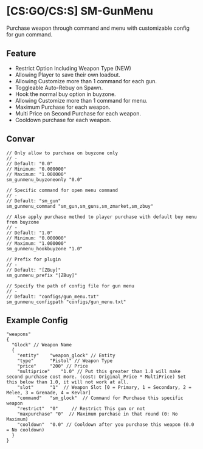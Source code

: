 # [CS:GO/CS:S] SM-GunMenu
Purchase weapon through command and menu with customizable config for gun command.

## Feature
- Restrict Option Including Weapon Type (NEW)
- Allowing Player to save their own loadout.
- Allowing Customize more than 1 command for each gun.
- Toggleable Auto-Rebuy on Spawn.
- Hook the normal buy option in buyzone.
- Allowing Customize more than 1 command for menu.
- Maximum Purchase for each weapon.
- Multi Price on Second Purchase for each weapon.
- Cooldown purchase for each weapon.

## Convar
```
// Only allow to purchase on buyzone only
// -
// Default: "0.0"
// Minimum: "0.000000"
// Maximum: "1.000000"
sm_gunmenu_buyzoneonly "0.0"

// Specific command for open menu command
// -
// Default: "sm_gun"
sm_gunmenu_command "sm_gun,sm_guns,sm_zmarket,sm_zbuy"

// Also apply purchase method to player purchase with default buy menu from buyzone
// -
// Default: "1.0"
// Minimum: "0.000000"
// Maximum: "1.000000"
sm_gunmenu_hookbuyzone "1.0"

// Prefix for plugin
// -
// Default: "[ZBuy]"
sm_gunmenu_prefix "[ZBuy]"

// Specify the path of config file for gun menu
// - 
// Default: "configs/gun_menu.txt"
sm_gunmenu_configpath "configs/gun_menu.txt"
```

## Example Config
```
"weapons"
{
  "Glock" // Weapon Name
  {
    "entity"    "weapon_glock" // Entity
    "type"      "Pistol" // Weapon Type
    "price"     "200" // Price
    "multiprice"	"1.0" // Put this greater than 1.0 will make second purchase cost more. (cost: Original_Price * MultiPrice) Set this below than 1.0, it will not work at all. 
    "slot"		"1"  // Weapon Slot [0 = Primary, 1 = Secondary, 2 = Melee, 3 = Grenade, 4 = Kevlar]
    "command"	"sm_glock"  // Command for Purchase this specific weapon
    "restrict"	"0"     // Restrict This gun or not
    "maxpurchase" "0"  // Maximum purchase in that round (0: No Maximum)
    "cooldown"	"0.0" // Cooldown after you purchase this weapon (0.0 = No cooldown)
  }
}
```


